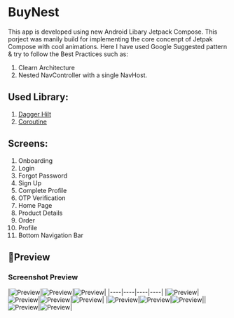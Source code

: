 # BuyNest
This app is developed using new Android Libary Jetpack Compose. This porject was manily build for implementing the core concenpt of Jetpak Compose with cool animations. Here I have used Google Suggested pattern & try to follow the Best Practices such as:

1. Clearn Architecture
2. Nested NavController with a single NavHost.

## Used Library:
1. [Dagger Hilt](https://github.com/google/dagger)
2. [Coroutine](https://github.com/Kotlin/kotlinx.coroutines)

## Screens:
1. Onboarding
2. Login
3. Forgot Password
4. Sign Up
5. Complete Profile
6. OTP Verification
7. Home Page
8. Product Details
9. Order
10. Profile 
11. Bottom Navigation Bar

## 📸Preview

### Screenshot Preview
|![Preview](BuyNest/preview/1.png)|![Preview](BuyNest/preview/3.png)|![Preview](BuyNest/preview/4.png)|
|----|----|----|----|
|![Preview](BuyNest/preview/5.png)|![Preview](BuyNest/preview/6.png)|![Preview](BuyNest/preview/7.png)|![Preview](BuyNest/preview/8.png)|
|![Preview](BuyNest/preview/9.png)|![Preview](BuyNest/preview/10.png)|![Preview](BuyNest/preview/11.png)||![Preview](BuyNest/preview/12.png)|![Preview](BuyNest/preview/13.png)|




